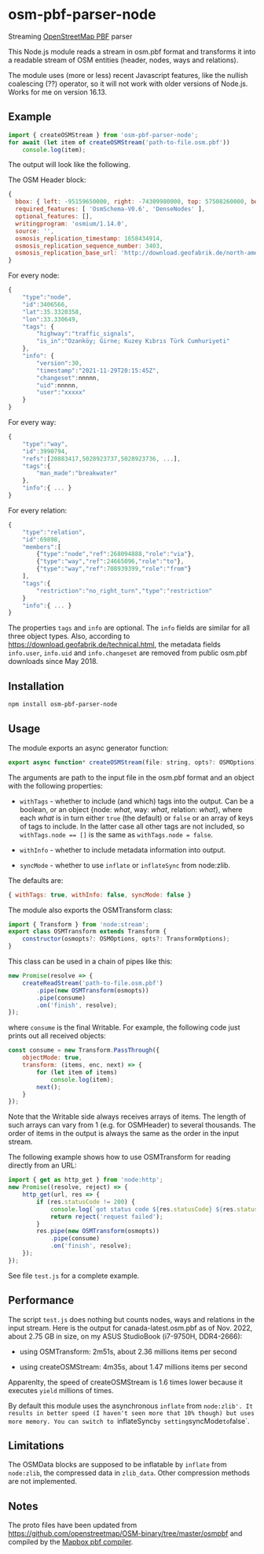 # osm-pbf-parser-node

Streaming [OpenStreetMap PBF](https://wiki.openstreetmap.org/wiki/PBF_Format) parser

This Node.js module reads a stream in osm.pbf format and transforms it
into a readable stream of OSM entities (header, nodes, ways and relations).

The module uses (more or less) recent Javascript features, like
the nullish coalescing (??) operator, so it will not work with
older versions of Node.js. Works for me on version 16.13.

## Example

```javascript
import { createOSMStream } from 'osm-pbf-parser-node';
for await (let item of createOSMStream('path-to-file.osm.pbf'))
    console.log(item);
```
The output will look like the following.

The OSM Header block:
```javascript
{
  bbox: { left: -95159650000, right: -74309980000, top: 57508260000, bottom: 41637700000 },
  required_features: [ 'OsmSchema-V0.6', 'DenseNodes' ],
  optional_features: [],
  writingprogram: 'osmium/1.14.0',
  source: '',
  osmosis_replication_timestamp: 1658434914,
  osmosis_replication_sequence_number: 3403,
  osmosis_replication_base_url: 'http://download.geofabrik.de/north-america/canada/ontario-updates'
}
```
For every node:
```javascript
{
    "type":"node",
    "id":3406566,
    "lat":35.3320358,
    "lon":33.330649,
    "tags": {
        "highway":"traffic_signals",
        "is_in":"Ozanköy; Girne; Kuzey Kıbrıs Türk Cumhuriyeti"
    },
    "info": {
        "version":30,
        "timestamp":"2021-11-29T20:15:45Z",
        "changeset":nnnnn,
        "uid":nnnnn,
        "user":"xxxxx"
    }
}
```

For every way:
```javascript
{
    "type":"way",
    "id":3990794,
    "refs":[20883417,5028923737,5028923736, ...],
    "tags":{
        "man_made":"breakwater"
    },
    "info":{ ... }
}
```

For every relation:
```javascript
{
    "type":"relation",
    "id":69898,
    "members":[
        {"type":"node","ref":268094888,"role":"via"},
        {"type":"way","ref":24665096,"role":"to"},
        {"type":"way","ref":708939399,"role":"from"}
    ],
    "tags":{
        "restriction":"no_right_turn","type":"restriction"
    }
    "info":{ ... }
}
```
The properties `tags` and `info` are optional.
The `info` fields are similar for all three object types.
Also, according to https://download.geofabrik.de/technical.html, the metadata
fields `info.user`, `info.uid` and `info.changeset`
are removed from public osm.pbf downloads since May 2018.

## Installation

```bash
npm install osm-pbf-parser-node
```

## Usage

The module exports an async generator function:
```javascript
export async function* createOSMStream(file: string, opts?: OSMOptions): void;
```
The arguments are path to the input file in the osm.pbf format
and an object with the following properties:

* `withTags` - whether to include (and which) tags into the output.
Can be a boolean, or an object {node: _what_, way: _what_, relation: _what_},
where each _what_ is in turn either `true` (the default) or `false` or an array
of keys of tags to include. In the latter case all other tags are
not included, so `withTags.node == []` is the same as `withTags.node = false`.

* `withInfo` - whether to include metadata information into output.

* `syncMode` - whether to use `inflate` or `inflateSync` from node:zlib.

The defaults are:
```javascript
{ withTags: true, withInfo: false, syncMode: false }
```

The module also exports the OSMTransform class:
```javascript
import { Transform } from 'node:stream';
export class OSMTransform extends Transform {
    constructor(osmopts?: OSMOptions, opts?: TransformOptions);
}
```
This class can be used in a chain of pipes like this:
```javascript
new Promise(resolve => {
    createReadStream('path-to-file.osm.pbf')
        .pipe(new OSMTransform(osmopts))
        .pipe(consume)
        .on('finish', resolve);
});

```
where `consume` is the final Writable. For example,
the following code just prints out all received objects:
```javascript
const consume = new Transform.PassThrough({
    objectMode: true,
    transform: (items, enc, next) => {
        for (let item of items)
            console.log(item);
        next();
    }
});
```
Note that the Writable side always receives arrays of items.
The length of such arrays can vary from 1 (e.g. for OSMHeader)
to several thousands. The order of items in the output is always
the same as the order in the input stream.

The following example shows how to use OSMTransform for reading directly from an URL:
```javascript
import { get as http_get } from 'node:http';
new Promise((resolve, reject) => {
    http_get(url, res => {
        if (res.statusCode != 200) {
            console.log(`got status code ${res.statusCode} ${res.statusMessage}`);
            return reject('request failed');
        }
        res.pipe(new OSMTransform(osmopts))
            .pipe(consume)
            .on('finish', resolve);
    });
});
```
See file `test.js` for a complete example.

## Performance

The script `test.js` does nothing but counts nodes, ways and relations
in the input stream. Here is the output for canada-latest.osm.pbf
as of Nov. 2022, about 2.75 GB in size, on my ASUS StudioBook
(i7-9750H, DDR4-2666):

* using OSMTransform: 2m51s, about 2.36 millions items per second

* using createOSMStream: 4m35s, about 1.47 millions items per second

Apparenlty, the speed of createOSMStream is 1.6 times lower because it executes
`yield` millions of times.

By default this module uses the asynchronous `inflate` from `node:zlib'.
It results in better speed (I haven't seen more that 10% though)
but uses more memory. You can switch to `inflateSync` by setting `syncMode`
to `false`.

## Limitations

The OSMData blocks are supposed to be inflatable by `inflate` from `node:zlib`,
the compressed data in `zlib_data`. Other compression methods are not
implemented.

## Notes

The proto files have been updated from
https://github.com/openstreetmap/OSM-binary/tree/master/osmpbf
and compiled by the [Mapbox pbf compiler](https://github.com/mapbox/pbf).
